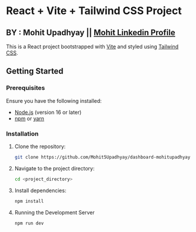 # React + Vite + Tailwind CSS Project 

## BY :  Mohit Upadhyay   || [Mohit Linkedin Profile](https://www.linkedin.com/in/mohit--upadhyay/) 


This is a React project bootstrapped with [Vite](https://vitejs.dev/) and styled using [Tailwind CSS](https://tailwindcss.com/).

## Getting Started

### Prerequisites
Ensure you have the following installed:
- [Node.js](https://nodejs.org/) (version 16 or later)
- [npm](https://www.npmjs.com/) or [yarn](https://yarnpkg.com/)

### Installation

1. Clone the repository:
   ```bash
   git clone https://github.com/Mohit5Upadhyay/dashboard-mohitupadhyay.git
2. Navigate to the project directory:
    ```bash
    cd <project_directory>
3. Install dependencies:
   ```bash
   npm install
4. Running the Development Server
    ```bash
    npm run dev
